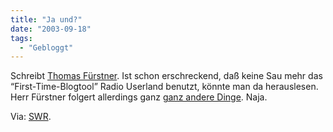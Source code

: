 ```yaml
---
title: "Ja und?"
date: "2003-09-18"
tags:
  - "Gebloggt"
---
```


Schreibt [Thomas Fürstner](http://www.blendobox.com/ "Blendo der Meta-Anaductor"). Ist schon erschreckend, daß keine Sau mehr das “First-Time-Blogtool” Radio Userland benutzt, könnte man da herauslesen. Herr Fürstner folgert allerdings ganz [ganz andere Dinge](http://www.blendobox.com/2003/09/16#a77). Naja.

Via: [SWR](http://www.schockwellenreiter.de/2003/09/18.html#030918011).
